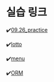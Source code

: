 # 실습 링크



✔️[09.26_practice](./0926_practice/Readme.md)

✔️[lotto](./lottopjt/Readme.md)

✔️[menu](./menupjt/Readme.md)

✔️[ORM](./todo/Readme.md)



